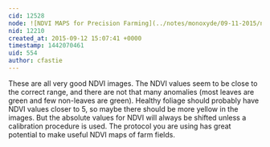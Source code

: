 ```yaml
---
cid: 12528
node: ![NDVI MAPS for Precision Farming](../notes/monoxyde/09-11-2015/ndvi-maps-for-precision-farming)
nid: 12210
created_at: 2015-09-12 15:07:41 +0000
timestamp: 1442070461
uid: 554
author: cfastie
---
```


These are all very good NDVI images. The NDVI values seem to be close to the correct range, and there are not that many anomalies (most leaves are green and few non-leaves are green). Healthy foliage should probably have NDVI values closer to 5, so maybe there should be more yellow in the images. But the absolute values for NDVI will always be shifted unless a calibration procedure is used. The protocol you are using has great potential to make useful NDVI maps of farm fields. 